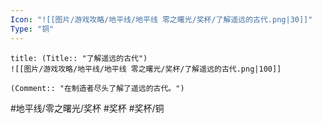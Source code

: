```yaml
---
Icon: "![[图片/游戏攻略/地平线/地平线 零之曙光/奖杯/了解遥远的古代.png|30]]"
Type: "铜"
---
```

```ad-common-bronze-trophy
title: (Title:: "了解遥远的古代")
![[图片/游戏攻略/地平线/地平线 零之曙光/奖杯/了解遥远的古代.png|100]]

(Comment:: "在制造者尽头了解了遥远的古代。")
```

#地平线/零之曙光/奖杯 #奖杯 #奖杯/铜
